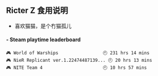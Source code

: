 ## Ricter Z 食用说明
- 喜欢猫猫，是个冇猫孤儿

<!-- steam-box start -->
#### - Steam playtime leaderboard
```text
🎮 World of Warships                 🕘 231 hrs 14 mins
🎮 NieR Replicant ver.1.22474487139... 🕘 20 hrs 13 mins
🎮 NITE Team 4                       🕘 10 hrs 57 mins
```
<!-- Powered by https://github.com/YouEclipse/steam-box . -->
<!-- steam-box end -->
